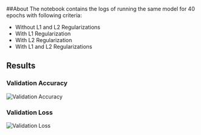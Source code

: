 ##About
The notebook contains the logs of running the same model for 40 epochs with following criteria:
   * Without L1 and L2 Regularizations
   * With L1 Regularization
   * With L2 Regularization
   * With L1 and L2 Regularizations
   
## Results


### Validation Accuracy
![Validation Accuracy](https://github.com/akshatjaipuria/EVA/blob/master/P1S6/files/val_acc.png)

### Validation Loss
![Validation Loss](https://github.com/akshatjaipuria/EVA/blob/master/P1S6/files/val_loss.png)
